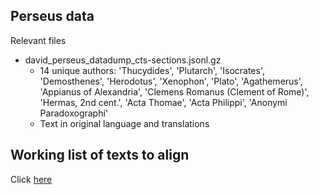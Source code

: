 ## Perseus data
Relevant files
* david_perseus_datadump_cts-sections.jsonl.gz
  * 14 unique authors: 'Thucydides', 'Plutarch', 'Isocrates', 'Demosthenes', 'Herodotus', 'Xenophon', 'Plato', 'Agathemerus', 'Appianus of Alexandria', 'Clemens Romanus (Clement of Rome)', 'Hermas, 2nd cent.', 'Acta Thomae', 'Acta Philippi', 'Anonymi Paradoxographi'
  * Text in original language and translations

## Working list of texts to align
Click [here](https://docs.google.com/spreadsheets/d/1G8hZasUJsCE5we4n_KCZdzSD8NLUbngxo18UJAlO-1U/edit?usp=sharing)
